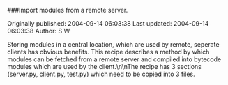 ###Import modules from a remote server.

Originally published: 2004-09-14 06:03:38
Last updated: 2004-09-14 06:03:38
Author: S W

Storing modules in a central location, which are used by remote, seperate clients has obvious benefits. This recipe describes a method by which modules can be fetched from a remote server and compiled into bytecode modules which are used by the client.\n\nThe recipe has 3 sections (server.py, client.py, test.py) which need to be copied into 3 files.